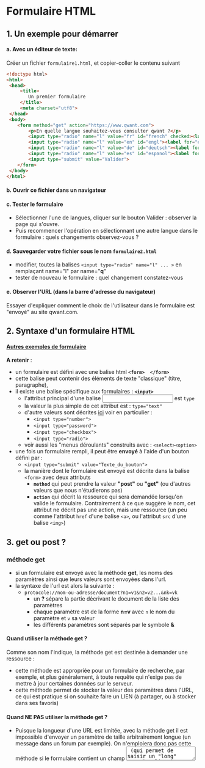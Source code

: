 # Formulaire HTML

## 1. Un exemple pour démarrer
#### a. Avec un éditeur de texte:
Créer un fichier `formulaire1.html`, et copier-coller le contenu suivant
```html
<!doctype html>
<html>
 <head>
     <title>
        Un premier formulaire
     </title>
     <meta charset="utf8">
 </head>
 <body>
    <form method="get" action="https://www.qwant.com">
        <p>En quelle langue souhaitez-vous consulter qwant ?</p>
        <input type="radio" name="l" value="fr" id="french" checked><label for="french">Français</label><br>
        <input type="radio" name="l" value="en" id="engl"><label for="engl">Anglais</label><br>
        <input type="radio" name="l" value="de" id="deutsch"><label for="deutsch">Allemand</label><br>
        <input type="radio" name="l" value="es" id="espanol"><label for="espanol">Espagnol</label><br>
        <input type="submit" value="Valider">
    </form>
 </body>
</html>
```

#### b. Ouvrir ce fichier dans un navigateur
#### c. Tester le formulaire
* Sélectionner l'une de langues, cliquer sur le bouton Valider : observer la page qui s'ouvre.
* Puis recommencer l'opération en sélectionnant une autre langue dans le formulaire : quels changements observez-vous ?

#### d. Sauvegarder votre fichier sous le nom `formulaire2.html`
* modifier, toutes la balises `<input type="radio" name="l" ... >` en remplaçant name="l" par name="**q**"
*  tester de nouveau le formulaire : quel changement constatez-vous

#### e. Observer l'URL (dans la barre d'adresse du navigateur)
Essayer d'expliquer comment le choix de l'utilisateur dans le formulaire est "envoyé" au site qwant.com.

## 2. Syntaxe d'un formulaire HTML
#### [Autres exemples de formulaire](https://www.w3schools.com/html/html_forms.asp)
**A retenir** : 
* un formulaire est défini avec une balise html **`<form>  </form>`**
* cette balise peut contenir des éléments de texte "classique" (titre, paragraphe), 
* il existe une balise spécifique aux formulaires :  **`<input>`**
   * l'attribut principal d'une balise <input> est `type`
   * la valeur la plus simple de cet attribut est :  `type="text"`
   * d'autre valeurs sont décrites [ici](https://www.w3schools.com/html/html_form_elements.asp) voir en particulier : 
      * `<input type="number">`
      *  `<input type="password">`
      *   `<input type="checkbox">`
      *    `<input type="radio">`
   * voir aussi les "menus déroulants" construits avec :   `<select><option>`
* une fois un formulaire rempli, il peut être **envoyé** à l'aide d'un bouton défini par :
   *  `<input type="submit" value="Texte_du_bouton">`
   * la manière dont le formulaire est envoyé est décrite dans la balise   `<form>` avec deux attributs
      *  **`method`** qui peut prendre la valeur **"post"**  ou **"get"** (ou d'autres valeurs que nous n'étudierons pas)
      *  **`action`** qui décrit la ressource qui sera demandée lorsqu'on valide le formulaire. Contrairement à ce que suggère le nom, cet attribut ne décrit pas une action, mais une ressource (un peu comme l'attribut `href` d'une balise `<a>`, ou l'attribut `src` d'une balise `<img>`) 

## 3. get ou post ?
### méthode get
* si un formulaire est envoyé avec la méthode **get**, les noms des paramètres ainsi que leurs valeurs sont envoyées dans l'url.
* la syntaxe de l'url est alors la suivante : 
   * `protocole://nom-ou-adresse/document?n1=v1&n2=v2...&nk=vk` 
      * un **?** sépare la partie décrivant le document de la liste des paramètres
      * chaque paramètre est de la forme **n=v** avec `n` le nom du paramètre et `v` sa valeur
      * les différents paramètres sont séparés par le symbole **&**
#### Quand utiliser la méthode get ?
Comme son nom l'indique, la méthode get est destinée à demander une ressource : 
* cette méthode est appropriée pour un formulaire de recherche, par exemple, et plus généralement, à toute requête qui n'exige pas de mettre à jour certaines données sur le serveur. 
* cette méthode permet de stocker la valeur des paramètres dans l'URL, ce qui est pratique si on souhaite faire un LIEN (à partager, ou à stocker dans ses favoris)
#### Quand NE PAS utiliser la méthode get ?
* Puisque la longueur d'une URL est limitée, avec la méthode get il est impossible d'envoyer un paramètre de taille arbitrairement longue (un message dans un forum par exemple). On n'emploiera donc pas cette méthode si le formulaire contient un champ <textarea> (qui permet de saisir un "long" texte).
* Puisque la valeur des paramètres est affiché dans l'url, **on n'emploiera pas la méthode get pour envoyer des informations personnelles** : adresse mail, ou surtout mot de passe !  
* Si les données envoyées sont destinées à être stockées sur le serveur, l'utilisation de get est impossible. 

## méthode post
* si un formulaire est envoyé avec la méthode **post**, les noms des paramètres ainsi que leurs valeurs sont envoyées dans le corps de la requête.
* la syntaxe de l'url est alors inchangée : 
   * `protocole://nom-ou-adresse/document` 
* le navigateur génère la chaîne des paramètres sous la forme `n1=v1&n2=v2...&nk=vk` mais cette chaîne est envoyée dans le corps de la requête. 



#### Quand utiliser la méthode post ?
Comme son nom l'indique, la méthode post est destinée à envoyer des informations au serveur! 
* dès que les informations envoyées sont destinées à être stockées sur le serveur : la méthode post s'impose.
* dès que les informations envoyées peuvent être "longues" : la méthode post s'impose.
* dès que les informations envoyées sont confidentielles : la méthode post s'impose.
* exemple : 
   * envoyer un message destiné à être publié sur un forum 
   * envoyer un identifiant et un mot de passe

#### Quand ne pas utiliser la méthode post ?
Si on souhaite pouvoir faire un lien vers une page obtenue en envoyant un formulaire, il faut stocker la valeur des paramètres dans l'URL... la méthode post ne convient donc pas. Mais dans tous les autres cas, la méthode post est appropriée. 
